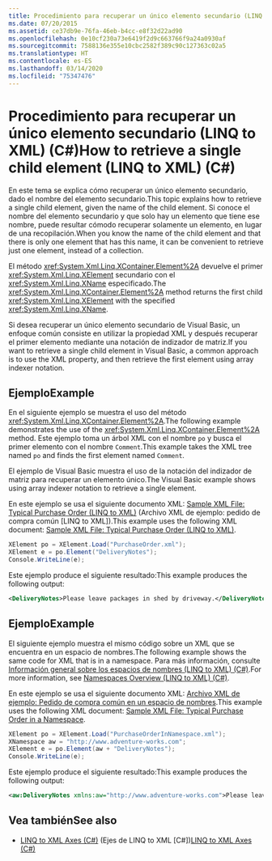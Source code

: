 ```yaml
---
title: Procedimiento para recuperar un único elemento secundario (LINQ to XML) (C#)
ms.date: 07/20/2015
ms.assetid: ce37db9e-76fa-46eb-b4cc-e8f32d22ad90
ms.openlocfilehash: 0e10cf230a73e6419f2d9c663766f9a24a0930af
ms.sourcegitcommit: 7588136e355e10cbc2582f389c90c127363c02a5
ms.translationtype: HT
ms.contentlocale: es-ES
ms.lasthandoff: 03/14/2020
ms.locfileid: "75347476"
---
```

# <a name="how-to-retrieve-a-single-child-element-linq-to-xml-c"></a><span data-ttu-id="e060d-102">Procedimiento para recuperar un único elemento secundario (LINQ to XML) (C#)</span><span class="sxs-lookup"><span data-stu-id="e060d-102">How to retrieve a single child element (LINQ to XML) (C#)</span></span>
<span data-ttu-id="e060d-103">En este tema se explica cómo recuperar un único elemento secundario, dado el nombre del elemento secundario.</span><span class="sxs-lookup"><span data-stu-id="e060d-103">This topic explains how to retrieve a single child element, given the name of the child element.</span></span> <span data-ttu-id="e060d-104">Si conoce el nombre del elemento secundario y que solo hay un elemento que tiene ese nombre, puede resultar cómodo recuperar solamente un elemento, en lugar de una recopilación.</span><span class="sxs-lookup"><span data-stu-id="e060d-104">When you know the name of the child element and that there is only one element that has this name, it can be convenient to retrieve just one element, instead of a collection.</span></span>  
  
 <span data-ttu-id="e060d-105">El método <xref:System.Xml.Linq.XContainer.Element%2A> devuelve el primer <xref:System.Xml.Linq.XElement> secundario con el <xref:System.Xml.Linq.XName> especificado.</span><span class="sxs-lookup"><span data-stu-id="e060d-105">The <xref:System.Xml.Linq.XContainer.Element%2A> method returns the first child <xref:System.Xml.Linq.XElement> with the specified <xref:System.Xml.Linq.XName>.</span></span>  
  
 <span data-ttu-id="e060d-106">Si desea recuperar un único elemento secundario de Visual Basic, un enfoque común consiste en utilizar la propiedad XML y después recuperar el primer elemento mediante una notación de indizador de matriz.</span><span class="sxs-lookup"><span data-stu-id="e060d-106">If you want to retrieve a single child element in Visual Basic, a common approach is to use the XML property, and then retrieve the first element using array indexer notation.</span></span>  
  
## <a name="example"></a><span data-ttu-id="e060d-107">Ejemplo</span><span class="sxs-lookup"><span data-stu-id="e060d-107">Example</span></span>  
 <span data-ttu-id="e060d-108">En el siguiente ejemplo se muestra el uso del método <xref:System.Xml.Linq.XContainer.Element%2A>.</span><span class="sxs-lookup"><span data-stu-id="e060d-108">The following example demonstrates the use of the <xref:System.Xml.Linq.XContainer.Element%2A> method.</span></span> <span data-ttu-id="e060d-109">Este ejemplo toma un árbol XML con el nombre `po` y busca el primer elemento con el nombre `Comment`.</span><span class="sxs-lookup"><span data-stu-id="e060d-109">This example takes the XML tree named `po` and finds the first element named `Comment`.</span></span>  
  
 <span data-ttu-id="e060d-110">El ejemplo de Visual Basic muestra el uso de la notación del indizador de matriz para recuperar un elemento único.</span><span class="sxs-lookup"><span data-stu-id="e060d-110">The Visual Basic example shows using array indexer notation to retrieve a single element.</span></span>  
  
 <span data-ttu-id="e060d-111">En este ejemplo se usa el siguiente documento XML: [Sample XML File: Typical Purchase Order (LINQ to XML)](./sample-xml-file-typical-purchase-order-linq-to-xml-1.md) (Archivo XML de ejemplo: pedido de compra común [LINQ to XML]).</span><span class="sxs-lookup"><span data-stu-id="e060d-111">This example uses the following XML document: [Sample XML File: Typical Purchase Order (LINQ to XML)](./sample-xml-file-typical-purchase-order-linq-to-xml-1.md).</span></span>  
  
```csharp  
XElement po = XElement.Load("PurchaseOrder.xml");  
XElement e = po.Element("DeliveryNotes");  
Console.WriteLine(e);  
```  
  
 <span data-ttu-id="e060d-112">Este ejemplo produce el siguiente resultado:</span><span class="sxs-lookup"><span data-stu-id="e060d-112">This example produces the following output:</span></span>  
  
```xml  
<DeliveryNotes>Please leave packages in shed by driveway.</DeliveryNotes>  
```  
  
## <a name="example"></a><span data-ttu-id="e060d-113">Ejemplo</span><span class="sxs-lookup"><span data-stu-id="e060d-113">Example</span></span>  
 <span data-ttu-id="e060d-114">El siguiente ejemplo muestra el mismo código sobre un XML que se encuentra en un espacio de nombres.</span><span class="sxs-lookup"><span data-stu-id="e060d-114">The following example shows the same code for XML that is in a namespace.</span></span> <span data-ttu-id="e060d-115">Para más información, consulte [Información general sobre los espacios de nombres (LINQ to XML) (C#)](namespaces-overview-linq-to-xml.md).</span><span class="sxs-lookup"><span data-stu-id="e060d-115">For more information, see [Namespaces Overview (LINQ to XML) (C#)](namespaces-overview-linq-to-xml.md).</span></span>  
  
 <span data-ttu-id="e060d-116">En este ejemplo se usa el siguiente documento XML: [Archivo XML de ejemplo: Pedido de compra común en un espacio de nombres](./sample-xml-file-typical-purchase-order-in-a-namespace.md).</span><span class="sxs-lookup"><span data-stu-id="e060d-116">This example uses the following XML document: [Sample XML File: Typical Purchase Order in a Namespace](./sample-xml-file-typical-purchase-order-in-a-namespace.md).</span></span>  
  
```csharp  
XElement po = XElement.Load("PurchaseOrderInNamespace.xml");  
XNamespace aw = "http://www.adventure-works.com";  
XElement e = po.Element(aw + "DeliveryNotes");  
Console.WriteLine(e);  
```  
  
 <span data-ttu-id="e060d-117">Este ejemplo produce el siguiente resultado:</span><span class="sxs-lookup"><span data-stu-id="e060d-117">This example produces the following output:</span></span>  
  
```xml  
<aw:DeliveryNotes xmlns:aw="http://www.adventure-works.com">Please leave packages in shed by driveway.</aw:DeliveryNotes>  
```  
  
## <a name="see-also"></a><span data-ttu-id="e060d-118">Vea también</span><span class="sxs-lookup"><span data-stu-id="e060d-118">See also</span></span>

- <span data-ttu-id="e060d-119">[LINQ to XML Axes (C#)](./linq-to-xml-axes-overview.md) (Ejes de LINQ to XML [C#])</span><span class="sxs-lookup"><span data-stu-id="e060d-119">[LINQ to XML Axes (C#)](./linq-to-xml-axes-overview.md)</span></span>
